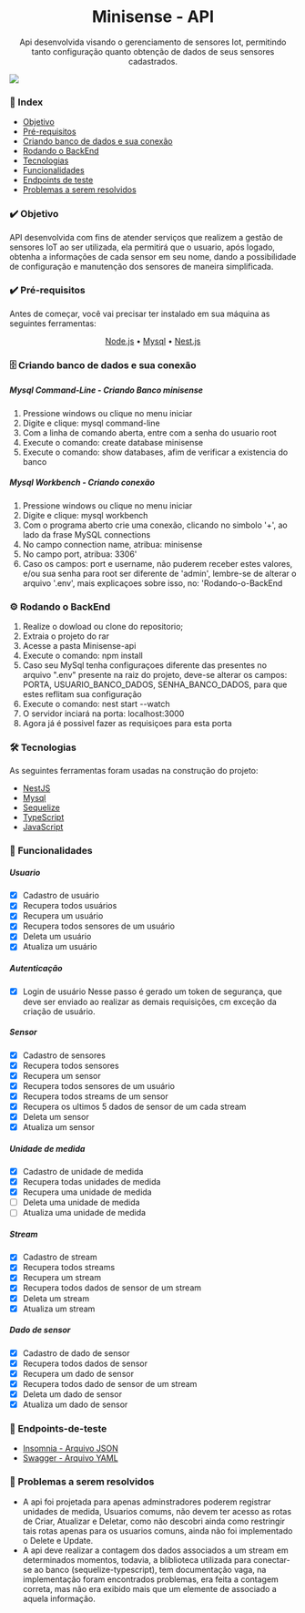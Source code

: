 <div align="center">
 <h1>Minisense - API</h1>
 <p>Api desenvolvida visando o gerenciamento de sensores Iot, permitindo tanto configuração quanto obtenção de dados de seus sensores cadastrados.</p>
</div>

<img src="https://img.shields.io/static/v1?label=License&message=MIT&color=7159c1&style=for-the-badge&logo=ghost"/>

### 📁 Index

- [Objetivo](#%EF%B8%8F-objetivo)
- [Pré-requisitos](#%EF%B8%8F-pré-requisitos)
- [Criando banco de dados e sua conexão](#%EF%B8%8F-criando-banco-de-dados-e-sua-conexão)
- [Rodando o BackEnd](#%EF%B8%8F-rodando-o-backend)
- [Tecnologias](#-tecnologias)
- [Funcionalidades](#-funcionalidades)
- [Endpoints de teste](#-endpoints-de-teste)
- [Problemas a serem resolvidos](#-problemas-a-serem-resolvidos)


### ✔️ Objetivo
<p> 
API desenvolvida com fins de atender serviços que realizem a gestão de sensores IoT ao ser utilizada, ela permitirá que o usuario, após logado, obtenha a informações de cada sensor em seu nome, dando a possibilidade de configuração e manutenção dos sensores de maneira simplificada.
<p>

### ✔️ Pré-requisitos
<p>Antes de começar, você vai precisar ter instalado em sua máquina as seguintes ferramentas:</p>
<p align="center">
	<a href="https://nodejs.org/en/">Node.js</a> •
 	<a href="https://dev.mysql.com/downloads/installer/">Mysql</a> •
 	<a href="https://docs.nestjs.com/">Nest.js</a> 
</p>

### 🗄️ Criando banco de dados e sua conexão
	
##### Mysql Command-Line - Criando Banco minisense
<ol>
	<li>Pressione windows ou clique no menu iniciar</li>
	<li>Digite e clique: mysql command-line</li>
	<li>Com a linha de comando aberta, entre com a senha do usuario root</li>
	<li>Execute o comando: create database minisense </li>
	<li>Execute o comando: show databases, afim de verificar a existencia do banco</li>	
</ol>

##### Mysql Workbench - Criando conexão
<ol>
	<li>Pressione windows ou clique no menu iniciar</li>
	<li>Digite e clique: mysql workbench</li>
	<li>Com o programa aberto crie uma conexão, clicando no simbolo '+', ao lado da frase MySQL connections</li>
	<li>No campo connection name, atribua: minisense</li>
	<li>No campo port, atribua: 3306'</li>
 	<liNo campo username, atribua: root</li>
	<li>Caso os campos: port e username, não puderem receber estes valores, e/ou sua senha para root ser diferente de 'admin', lembre-se de alterar o arquivo '.env', mais explicaçoes sobre isso, no: 'Rodando-o-BackEnd </li>	
</ol>

### ⚙️ Rodando o BackEnd
<ol>
	<li>Realize o dowload ou clone do repositorio;</li>
	<li>Extraia o projeto do rar</li>
	<li>Acesse a pasta Minisense-api</li>
	<li>Execute o comando: npm install</li>
	<li>Caso seu MySql tenha configuraçoes diferente das presentes no arquivo ".env" presente na raiz do projeto, deve-se alterar os campos: PORTA, USUARIO_BANCO_DADOS, SENHA_BANCO_DADOS, para que estes reflitam sua configuração</li>
 	<li>Execute o comando: nest start --watch</li>
	<li>O servidor inciará na porta: localhost:3000 </li>
	<li>Agora já é possivel fazer as requisiçoes para esta porta</li>	
</ol>

### 🛠 Tecnologias

As seguintes ferramentas foram usadas na construção do projeto:

- [NestJS](https://nestjs.com/)
- [Mysql](https://www.mysql.com/)
- [Sequelize](https://sequelize.org/)
- [TypeScript](https://www.typescriptlang.org/)
- [JavaScript](https://www.javascript.com/)

### 📁 Funcionalidades
##### Usuario
- [x] Cadastro de usuário
- [x] Recupera todos usuários
- [x] Recupera um usuário
- [x] Recupera todos sensores de um usuário
- [x] Deleta um usuário
- [x] Atualiza um usuário
##### Autenticação
- [x] Login de usuário
Nesse passo é gerado um token de segurança, que deve ser enviado ao realizar as demais requisições, cm exceção da criação de usuário.
##### Sensor
- [x] Cadastro de sensores
- [x] Recupera todos sensores
- [x] Recupera um sensor
- [x] Recupera todos sensores de um usuário
- [x] Recupera todos streams de um sensor
- [x] Recupera os ultimos 5 dados de sensor de um cada stream
- [x] Deleta um sensor
- [x] Atualiza um sensor
##### Unidade de medida
- [x] Cadastro de unidade de medida
- [x] Recupera todas unidades de medida
- [x] Recupera uma unidade de medida
- [ ] Deleta uma unidade de medida
- [ ] Atualiza uma unidade de medida
##### Stream
- [x] Cadastro de stream
- [x] Recupera todos streams
- [x] Recupera um stream
- [x] Recupera todos dados de sensor de um stream
- [x] Deleta um stream
- [x] Atualiza um stream
##### Dado de sensor
- [x] Cadastro de dado de sensor
- [x] Recupera todos dados de sensor
- [x] Recupera um dado de sensor
- [x] Recupera todos dado de sensor de um stream
- [x] Deleta um dado de sensor
- [x] Atualiza um dado de sensor
### 🔴 Endpoints-de-teste
- [Insomnia - Arquivo JSON](https://drive.google.com/file/d/15Y7nrjibb1M7GrPjGxFm54aAi0bV7PEJ/view?usp=sharing)
- [Swagger - Arquivo YAML](https://drive.google.com/file/d/1VSSfGm3vLmMk0fFpy8JjnfOsEhX0fT4u/view?usp=sharing)

### 🔴 Problemas a serem resolvidos
- A api foi projetada para apenas adminstradores poderem registrar unidades de medida, Usuarios comums, não devem ter acesso as rotas de Criar, Atualizar e Deletar, como não descobri ainda como restringir tais rotas apenas para os usuarios comuns, ainda não foi implementado o Delete e Update.
- A api deve realizar a contagem dos dados associados a um stream em determinados momentos, todavia, a bliblioteca utilizada para conectar-se ao banco (sequelize-typescript), tem documentação vaga, na implementação foram encontrados problemas, era feita a contagem correta, mas não era exibido mais que um elemente de associado a aquela informação.
